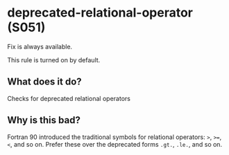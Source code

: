 # deprecated-relational-operator (S051)
Fix is always available.

This rule is turned on by default.

## What does it do?
Checks for deprecated relational operators

## Why is this bad?
Fortran 90 introduced the traditional symbols for relational operators: `>`,
`>=`, `<`, and so on. Prefer these over the deprecated forms `.gt.`, `.le.`, and
so on.